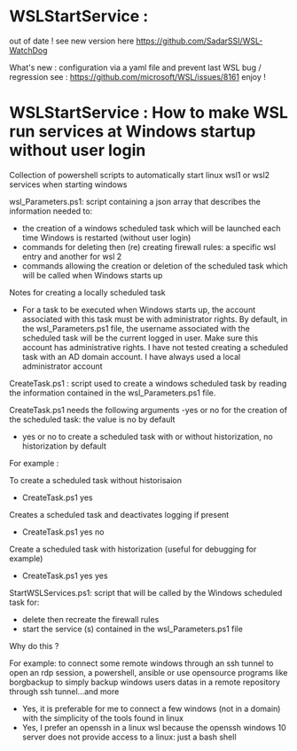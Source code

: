 # WSLStartService : 
out of date ! see new version here https://github.com/SadarSSI/WSL-WatchDog 

What's new : configuration via a yaml file and prevent last WSL bug / regression see : https://github.com/microsoft/WSL/issues/8161
enjoy !

# WSLStartService : How to make WSL run services at Windows startup without user login
Collection of powershell scripts to automatically start linux wsl1 or wsl2 services when starting windows

wsl_Parameters.ps1: script containing a json array that describes the information needed to:
 - the creation of a windows scheduled task which will be launched each time Windows is restarted (without user login)
 - commands for deleting then (re) creating firewall rules: a specific wsl entry and another for wsl 2
 - commands allowing the creation or deletion of the scheduled task which will be called when Windows starts up

Notes for creating a locally scheduled task
- For a task to be executed when Windows starts up, the account associated with this task must be with administrator rights. By default, in the wsl_Parameters.ps1 file, the username associated with the scheduled task will be the current logged in user. Make sure this account has administrative rights. I have not tested creating a scheduled task with an AD domain account. I have always used a local administrator account

CreateTask.ps1 : script used to create a windows scheduled task by reading the information contained in the wsl_Parameters.ps1 file. 

CreateTask.ps1 needs the following arguments
 -yes or no for the creation of the scheduled task: the value is no by default
- yes or no to create a scheduled task with or without historization, no historization by default

For example :

To create a scheduled task without historisaion
- CreateTask.ps1 yes

Creates a scheduled task and deactivates logging if present
- CreateTask.ps1 yes no

Create a scheduled task with historization (useful for debugging for example)
- CreateTask.ps1 yes yes


StartWSLServices.ps1: script that will be called by the Windows scheduled task for:
- delete then recreate the firewall rules
- start the service (s) contained in the wsl_Parameters.ps1 file

Why do this ?

For example: to connect some remote windows through an ssh tunnel to open an rdp session, a powershell,  ansible or use opensource programs like borgbackup to simply backup  windows users datas in a remote repository through ssh tunnel...and more

 - Yes, it is preferable for me to connect a few windows (not in a domain) with the simplicity of the tools found in linux
 - Yes, I prefer an openssh in a linux wsl because the openssh windows 10 server does not provide access to a linux: just a bash shell
